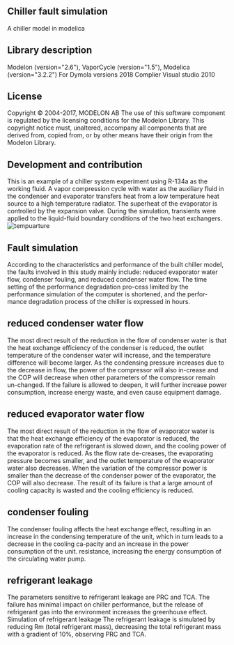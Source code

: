 ## Chiller fault simulation
A chiller model in modelica
## Library description
Modelon (version="2.6"), VaporCycle (version="1.5"), Modelica (version="3.2.2")
For Dymola versions 2018
Complier Visual studio 2010
## License
Copyright © 2004-2017, MODELON AB The use of this software component is regulated by the licensing conditions for the Modelon Library. This copyright notice must, unaltered, accompany all components that are derived from, copied from, or by other means have their origin from the Modelon Library. 
## Development and contribution
This is an example of a chiller system experiment using R-134a as the working fluid. A vapor compression cycle with water as the auxiliary fluid in the condenser and evaporator transfers heat from a low temperature heat source to a high temperature radiator. The superheat of the evaporator is controlled by the expansion valve. During the simulation, transients were applied to the liquid-fluid boundary conditions of the two heat exchangers.
![tempuarture](/Screenshots/T1.jpg)
## Fault simulation 
According to the characteristics and performance of the built chiller model, the faults involved in this study mainly include: reduced evaporator water flow, condenser fouling, and reduced condenser water flow. The time setting of the performance degradation pro-cess limited by the performance simulation of the computer is shortened, and the perfor-mance degradation process of the chiller is expressed in hours.
## reduced condenser water flow
The most direct result of the reduction in the flow of condenser water is that the heat exchange efficiency of the condenser is reduced, the outlet temperature of the condenser water will increase, and the temperature difference will become larger. As the condensing pressure increases due to the decrease in flow, the power of the compressor will also in-crease and the COP will decrease when other parameters of the compressor remain un-changed. If the failure is allowed to deepen, it will further increase power consumption, increase energy waste, and even cause equipment damage.
## reduced evaporator water flow
The most direct result of the reduction in the flow of evaporator water is that the heat exchange efficiency of the evaporator is reduced, the evaporation rate of the refrigerant is slowed down, and the cooling power of the evaporator is reduced. As the flow rate de-creases, the evaporating pressure becomes smaller, and the outlet temperature of the evaporator water also decreases. When the variation of the compressor power is smaller than the decrease of the condenser power of the evaporator, the COP will also decrease. The result of its failure is that a large amount of cooling capacity is wasted and the cooling efficiency is reduced.
## condenser fouling
The condenser fouling affects the heat exchange effect, resulting in an increase in the condensing temperature of the unit, which in turn leads to a decrease in the cooling ca-pacity and an increase in the power consumption of the unit. resistance, increasing the energy consumption of the circulating water pump.
## refrigerant leakage
The parameters sensitive to refrigerant leakage are PRC and TCA. The failure has minimal impact on chiller performance, but the release of refrigerant gas into the environment increases the greenhouse effect. Simulation of refrigerant leakage The refrigerant leakage is simulated by reducing Rm (total refrigerant mass), decreasing the total refrigerant mass with a gradient of 10%, observing PRC and TCA.

